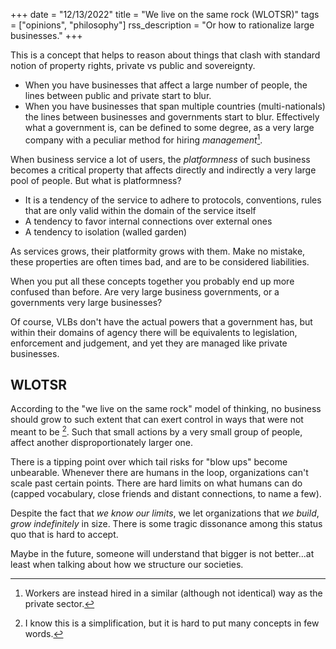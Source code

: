 +++
date = "12/13/2022"
title = "We live on the same rock (WLOTSR)"
tags = ["opinions", "philosophy"]
rss_description = "Or how to rationalize large businesses."
+++

This is a concept that helps to reason about things that clash with standard notion of property rights, private vs public and sovereignty.
- When you have businesses that affect a large number of people, the lines between public and private start to blur.
- When you have businesses that span multiple countries (multi-nationals) the lines between businesses and governments start to blur.
Effectively what a government is, can be defined to some degree, as a very large company with a peculiar method for hiring _management_[^0].

[^0]: Workers are instead hired in a similar (although not identical) way as the private sector.

When business service a lot of users, the _platformness_ of such business becomes a critical property that affects directly and indirectly a very large pool of people. But what is platformness? 
- It is a tendency of the service to adhere to protocols, conventions, rules that are only valid within the domain of the service itself
- A tendency to favor internal connections over external ones
- A tendency to isolation (walled garden)

As services grows, their platformity grows with them. Make no mistake, these properties are often times bad, and are to be considered liabilities.

When you put all these concepts together you probably end up more confused than before. Are very large business governments, or a governments very large businesses?

Of course, VLBs don't have the actual powers that a government has, but within their domains of agency there will be equivalents to legislation, enforcement and judgement, and yet they are managed like private businesses.

## WLOTSR
According to the "we live on the same rock" model of thinking, no business should grow to such extent that can exert control in ways that were not meant to be [^1]. Such that small actions by a very small group of people, affect another disproportionately larger one.

[^1]: I know this is a simplification, but it is hard to put many concepts in few words.

There is a tipping point over which tail risks for "blow ups" become unbearable. Whenever there are humans in the loop, organizations can't scale past certain points. There are hard limits on what humans can do (capped vocabulary, close friends and distant connections, to name a few). 

Despite the fact that _we know our limits_, we let organizations that _we build_, _grow indefinitely_ in size. There is some tragic dissonance among this status quo that is hard to accept.

Maybe in the future, someone will understand that bigger is not better...at least when talking about how we structure our societies.

